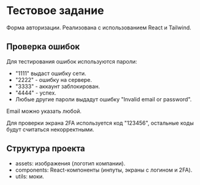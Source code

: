 # Тестовое задание

Форма авторизации. Реализована с использованием React и Tailwind.

## Проверка ошибок

Для тестирования ошибок используются пароли:
- "1111" выдаст ошибку сети.
- "2222" - ошибку на сервере.
- "3333" - аккаунт заблокирован.
- "4444" - успех.
- Любые другие пароли выдадут ошибку "Invalid email or password".

Email можно указать любой.

Для проверки экрана 2FA используется код "123456", остальные коды будут считаться некорректными.

## Структура проекта
- assets: изображения (логотип компании).
- components: React-компоненты (инпуты, экраны с логином и 2FA).
- utils: моки.
